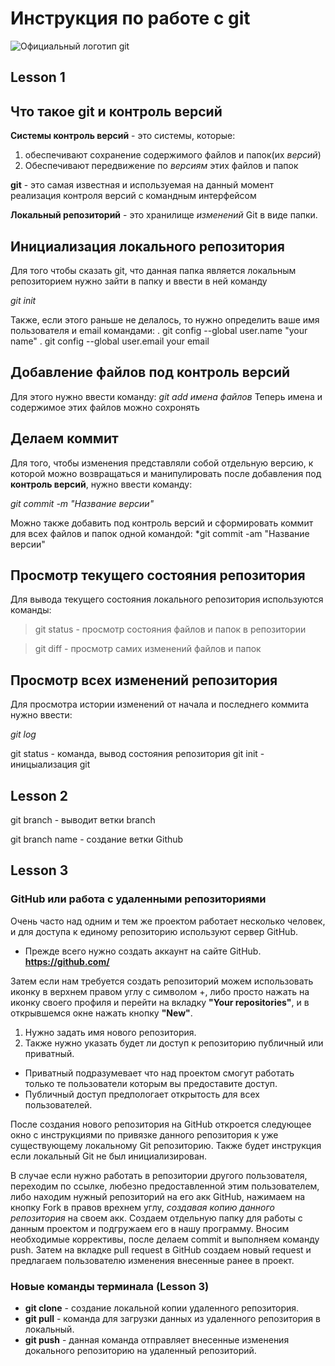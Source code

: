 # Инструкция по работе с git
![Официальный логотип git](logo.png)

## Lesson 1

## Что такое git и контроль версий
**Системы контроль версий** - это системы, которые: 
1. обеспечивают сохранение содержимого файлов и папок(их *версий*)
2. Обеспечивают передвижение по *версиям* этих файлов и папок

**git** - это самая известная и используемая на данный момент реализация контроля версий с командным интерфейсом

**Локальный репозиторий** - это хранилище *изменений* Git в виде папки.

## Инициализация локального репозитория

Для того чтобы сказать git, что данная папка является локальным репозиторием нужно зайти в папку и ввести в ней команду

*git init*

Также, если этого раньше не делалось, то нужно определить ваше имя пользователя и email командами:
. git config --global user.name "your name"
. git config --global user.email your email 

## Добавление файлов под контроль версий

Для этого нужно ввести команду:
*git add имена файлов*
Теперь имена и содержимое этих файлов можно сохронять

## Делаем коммит

Для того, чтобы изменения представляли собой отдельную версию, к которой можно возвращаться и манипулировать после добавления под **контроль версий**, нужно ввести команду:

*git commit -m "Название версии"*

Можно также добавить под контроль версий и сформировать коммит для всех  файлов и папок одной командой:
*git commit -am "Название версии"

## Просмотр текущего состояния репозитория
Для вывода текущего состояния локального репозитория используются команды:

>git status - просмотр состояния файлов и папок в репозитории

> git diff - просмотр самих изменений файлов и папок

## Просмотр всех изменений репозитория

Для просмотра истории изменений от начала и последнего коммита нужно ввести:

*git log*

git status - команда, вывод состояния репозитория
git init - иницыализация git
## Lesson 2
git branch - выводит ветки
branch

git branch name - создание ветки
Github

## Lesson 3
### GitHub или работа с удаленными репозиториями

Очень часто над одним и тем же проектом работает несколько человек, и для доступа к единому репозиторию используют сервер GitHub. 

* Прежде всего нужно создать аккаунт на сайте GitHub. **https://github.com/**

Затем если нам требуется создать репозиторий можем использовать иконку в верхнем правом углу с символом +, либо просто нажать на иконку своего профиля и перейти на вкладку **"Your repositories"**, и в открывшемся окне нажать кнопку **"New"**.
1. Нужно задать имя нового репозитория.
2. Также нужно указать будет ли доступ к репозиторию публичный или приватный.
* Приватный подразумевает что над проектом смогут работать только те пользователи которым вы предоставите доступ.
* Публичный доступ предпологает открытость для всех пользователей.

После создания нового репозитория на GitHub откроется следующее окно с инструкциями по привязке данного репозитория к уже существующему локальному Git репозиторию. Также будет инструкция если локальный Git не был инициализирован. 

В случае если нужно работать в репозитории другого пользователя, переходим по ссылке, любезно предоставленной этим пользователем, либо находим нужный репозиторий на его акк GitHub, нажимаем на кнопку Fork в правов врехнем углу, *создавая копию данного репозитория* на своем акк. Создаем отдельную папку для работы с данным проектом и подгружаем его в нашу программу. Вносим необходимые коррективы, после делаем commit и выполняем команду push. Затем на вкладке pull request в GitHub создаем новый request и предлагаем пользователю изменения внесенные ранее в проект.
### Новые команды терминала (Lesson 3)
* __git clone__ - создание локальной копии удаленного репозитория.
* __git pull__ - команда для загрузки данных из удаленного репозитория в локальный.
* __git push__ - данная команда отправляет внесенные изменения докального репозиторию на удаленный репозиторий. 